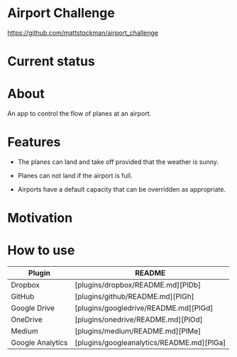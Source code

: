 # Airport Challenge
https://github.com/mattstockman/airport_challenge

# Current status

# About

An app to control the flow of planes at an airport.

# Features

* The planes can land and take off provided that the weather is sunny.

* Planes can not land if the airport is full.

* Airports have a default capacity that can be overridden as appropriate.

# Motivation


# How to use

| Plugin | README |
| ------ | ------ |
| Dropbox | [plugins/dropbox/README.md][PlDb] |
| GitHub | [plugins/github/README.md][PlGh] |
| Google Drive | [plugins/googledrive/README.md][PlGd] |
| OneDrive | [plugins/onedrive/README.md][PlOd] |
| Medium | [plugins/medium/README.md][PlMe] |
| Google Analytics | [plugins/googleanalytics/README.md][PlGa] |
